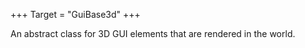 +++
Target = "GuiBase3d"
+++

An abstract class for 3D GUI elements that are rendered in the world.